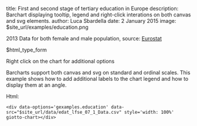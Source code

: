 title: First and second stage of tertiary education in Europe
description: Barchart displaying tooltip, legend and right-click interations on both canvas and svg elements.
author: Luca Sbardella
date: 2 January 2015
image: $site_url/examples/education.png

<div class="container-fluid">
  <div class="row">
    <div class="col-sm-10">
      <div data-options='gexamples.education' data-data="$site_url/data/edat_lfse_07_1_Data.csv" style='width: 100%' giotto-chart></div>
      <p class="text-right small">2013 Data for both female and male population, source: <a href="http://ec.europa.eu/eurostat" target="self">Eurostat</a></p>
    </div>
    <div class="col-sm-2 small">
      $html_type_form
      <p>Right click on the chart for additional options</p>
    </div>
  </div>
</div>

Barcharts support both canvas and svg on standard and ordinal scales.
This example shows how to add additional labels to the chart legend and how to
display them at an angle.


Html:

    <div data-options='gexamples.education' data-src="$site_url/data/edat_lfse_07_1_Data.csv" style='width: 100%' giotto-chart></div>